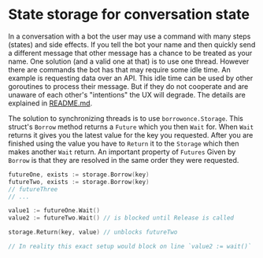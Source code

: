 # State storage for conversation state

In a conversation with a bot the user may use a command with many steps (states) and side effects. If you tell the bot
your name and then quickly send a different message that other message has a chance to be treated as your name. One
solution (and a valid one at that) is to use one thread. However there are commands the bot has that may require some
idle time. An example is requesting data over an API. This idle time can be used by other goroutines to process their
message. But if they do not cooperate and are unaware of each other's "intentions" the UX will degrade. The details are
explained in [README.md](https://github.com/m-kuzmin/daily-reporter/blob/main/docs/telegram-client/README.md).

The solution to synchronizing threads is to use `borrowonce.Storage`. This struct's `Borrow` method returns a `Future`
which you then `Wait` for. When `Wait` returns it gives you the latest value for the key you requested. After you are
finished using the value you have to `Return` it to the `Storage` which then makes another `Wait` return. An important
property of `Futures` Given by `Borrow` is that they are resolved in the same order they were requested.

```go
futureOne, exists := storage.Borrow(key)
futureTwo, exists := storage.Borrow(key)
// futureThree
// ...

value1 := futureOne.Wait()
value2 := futureTwo.Wait() // is blocked until Release is called

storage.Return(key, value) // unblocks futureTwo

// In reality this exact setup would block on line `value2 := wait()`
```
